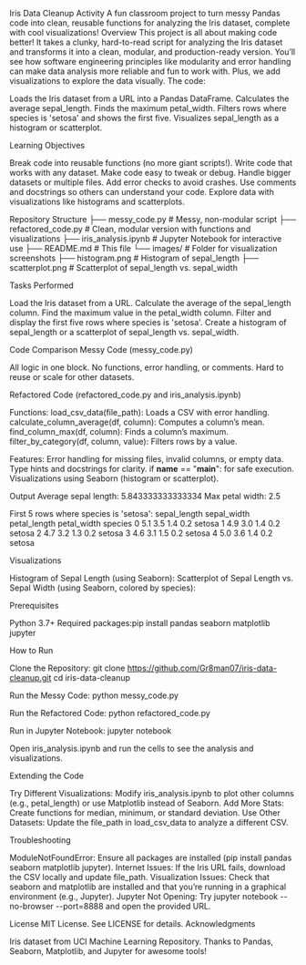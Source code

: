 Iris Data Cleanup Activity
A fun classroom project to turn messy Pandas code into clean, reusable functions for analyzing the Iris dataset, complete with cool visualizations!
Overview
This project is all about making code better! It takes a clunky, hard-to-read script for analyzing the Iris dataset and transforms it into a clean, modular, and production-ready version. You’ll see how software engineering principles like modularity and error handling can make data analysis more reliable and fun to work with. Plus, we add visualizations to explore the data visually.
The code:

Loads the Iris dataset from a URL into a Pandas DataFrame.
Calculates the average sepal_length.
Finds the maximum petal_width.
Filters rows where species is 'setosa' and shows the first five.
Visualizes sepal_length as a histogram or scatterplot.

Learning Objectives

Break code into reusable functions (no more giant scripts!).
Write code that works with any dataset.
Make code easy to tweak or debug.
Handle bigger datasets or multiple files.
Add error checks to avoid crashes.
Use comments and docstrings so others can understand your code.
Explore data with visualizations like histograms and scatterplots.

Repository Structure
├── messy_code.py              # Messy, non-modular script
├── refactored_code.py         # Clean, modular version with functions and visualizations
├── iris_analysis.ipynb        # Jupyter Notebook for interactive use
├── README.md                 # This file
└── images/                   # Folder for visualization screenshots
    ├── histogram.png         # Histogram of sepal_length
    ├── scatterplot.png       # Scatterplot of sepal_length vs. sepal_width

Tasks Performed

Load the Iris dataset from a URL.
Calculate the average of the sepal_length column.
Find the maximum value in the petal_width column.
Filter and display the first five rows where species is 'setosa'.
Create a histogram of sepal_length or a scatterplot of sepal_length vs. sepal_width.

Code Comparison
Messy Code (messy_code.py)

All logic in one block.
No functions, error handling, or comments.
Hard to reuse or scale for other datasets.

Refactored Code (refactored_code.py and iris_analysis.ipynb)

Functions:
load_csv_data(file_path): Loads a CSV with error handling.
calculate_column_average(df, column): Computes a column’s mean.
find_column_max(df, column): Finds a column’s maximum.
filter_by_category(df, column, value): Filters rows by a value.


Features:
Error handling for missing files, invalid columns, or empty data.
Type hints and docstrings for clarity.
if __name__ == "__main__": for safe execution.
Visualizations using Seaborn (histogram or scatterplot).



Output
Average sepal length: 5.843333333333334
Max petal width: 2.5

First 5 rows where species is 'setosa':
   sepal_length  sepal_width  petal_length  petal_width  species
0           5.1          3.5           1.4          0.2  setosa
1           4.9          3.0           1.4          0.2  setosa
2           4.7          3.2           1.3          0.2  setosa
3           4.6          3.1           1.5          0.2  setosa
4           5.0          3.6           1.4          0.2  setosa

Visualizations

Histogram of Sepal Length (using Seaborn):
Scatterplot of Sepal Length vs. Sepal Width (using Seaborn, colored by species):

Prerequisites

Python 3.7+
Required packages:pip install pandas seaborn matplotlib jupyter



How to Run

Clone the Repository:
git clone https://github.com/Gr8man07/iris-data-cleanup.git
cd iris-data-cleanup


Run the Messy Code:
python messy_code.py


Run the Refactored Code:
python refactored_code.py


Run in Jupyter Notebook:
jupyter notebook

Open iris_analysis.ipynb and run the cells to see the analysis and visualizations.


Extending the Code

Try Different Visualizations: Modify iris_analysis.ipynb to plot other columns (e.g., petal_length) or use Matplotlib instead of Seaborn.
Add More Stats: Create functions for median, minimum, or standard deviation.
Use Other Datasets: Update the file_path in load_csv_data to analyze a different CSV.

Troubleshooting

ModuleNotFoundError: Ensure all packages are installed (pip install pandas seaborn matplotlib jupyter).
Internet Issues: If the Iris URL fails, download the CSV locally and update file_path.
Visualization Issues: Check that seaborn and matplotlib are installed and that you’re running in a graphical environment (e.g., Jupyter).
Jupyter Not Opening: Try jupyter notebook --no-browser --port=8888 and open the provided URL.

License
MIT License. See LICENSE for details.
Acknowledgments

Iris dataset from UCI Machine Learning Repository.
Thanks to Pandas, Seaborn, Matplotlib, and Jupyter for awesome tools!





